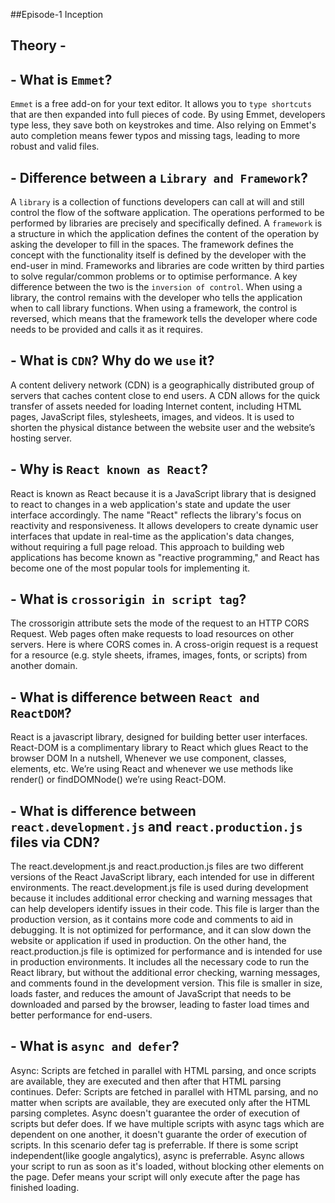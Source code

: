 ##Episode-1 Inception


## Theory -
## - What is `Emmet`? 
`Emmet` is a free add-on for your text editor. It allows you to `type shortcuts` that are then expanded into full pieces of code. By using Emmet, developers type less, they save both on keystrokes and time. Also relying on Emmet's auto completion means fewer typos and missing tags, leading to more robust and valid files.


## - Difference between a `Library and Framework`?
A `library` is a collection of functions developers can call at will and still control the flow of the software application. The operations performed to be performed by libraries are precisely and specifically defined.
A `framework` is a structure in which the application defines the content of the operation by asking the developer to fill in the spaces. The framework defines the concept with the functionality itself is defined by the developer with the end-user in mind.
Frameworks and libraries are code written by third parties to solve regular/common problems or to optimise performance. A key difference between the two is the `inversion of control`. When using a library, the control remains with the developer who tells the application when to call library functions. When using a framework, the control is reversed, which means that the framework tells the developer where code needs to be provided and calls it as it requires.


## - What is `CDN`? Why do we `use` it?
A content delivery network (CDN) is a geographically distributed group of servers that caches content close to end users. A CDN allows for the quick transfer of assets needed for loading Internet content, including HTML pages, JavaScript files, stylesheets, images, and videos.
It is used to shorten the physical distance between the website user and the website’s hosting server. 


## - Why is `React known as React`?
React is known as React because it is a JavaScript library that is designed to react to changes in a web application's state and update the user interface accordingly. 
The name "React" reflects the library's focus on reactivity and responsiveness. It allows developers to create dynamic user interfaces that update in real-time as the application's data changes, without requiring a full page reload. This approach to building web applications has become known as "reactive programming," and React has become one of the most popular tools for implementing it.


## - What is `crossorigin in script tag`?
The crossorigin attribute sets the mode of the request to an HTTP CORS Request. Web pages often make requests to load resources on other servers. Here is where CORS comes in. A cross-origin request is a request for a resource (e.g. style sheets, iframes, images, fonts, or scripts) from another domain.


## - What is difference between `React and ReactDOM`?
React is a javascript library, designed for building better user interfaces. 
React-DOM is a complimentary library to React which glues React to the browser DOM
In a nutshell, Whenever we use component, classes, elements, etc. We’re using React and whenever we use methods like render() or findDOMNode() we’re using React-DOM.


## - What is difference between `react.development.js` and `react.production.js` files via CDN?
The react.development.js and react.production.js files are two different versions of the React JavaScript library, each intended for use in different environments.
The react.development.js file is used during development because it includes additional error checking and warning messages that can help developers identify issues in their code. This file is larger than the production version, as it contains more code and comments to aid in debugging. It is not optimized for performance, and it can slow down the website or application if used in production.
On the other hand, the react.production.js file is optimized for performance and is intended for use in production environments. It includes all the necessary code to run the React library, but without the additional error checking, warning messages, and comments found in the development version. This file is smaller in size, loads faster, and reduces the amount of JavaScript that needs to be downloaded and parsed by the browser, leading to faster load times and better performance for end-users.


## - What is `async and defer`?
Async: Scripts are fetched in parallel with HTML parsing, and once scripts are available, they are executed and then after that HTML parsing continues. 
Defer: Scripts are fetched in parallel with HTML parsing, and no matter when scripts are available, they are executed only after the HTML parsing completes.
Async doesn't guarantee the order of execution of scripts but defer does. If we have multiple scripts with async tags which are dependent on one another, it doesn't guarante the order of execution of scripts. In this scenario defer tag is preferrable. If there is some script independent(like google angalytics), async is preferrable. 
Async allows your script to run as soon as it's loaded, without blocking other elements on the page. 
Defer means your script will only execute after the page has finished loading.

